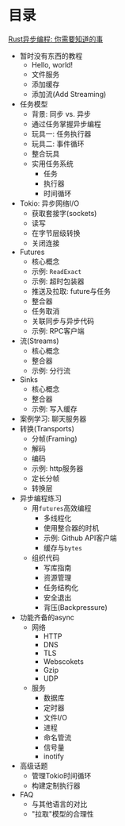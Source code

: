 # 目录
[Rust异步编程: 你需要知道的事](async-in-rust/_chapter.md)

- 暂时没有东西的教程
    - Hello, world!
    - 文件服务
    - 添加缓存
    - 添加流(Add Streaming)
- 任务模型
    - 背景: 同步 vs. 异步
    - 通过任务掌握异步编程
    - 玩具一: 任务执行器
    - 玩具二: 事件循环
    - 整合玩具
    - 实用任务系统
        - 任务
        - 执行器
        - 时间循环
- Tokio: 异步网络I/O
    - 获取套接字(sockets)
    - 读写
    - 在字节层级转换
    - 关闭连接
- Futures
    - 核心概念
    - 示例: `ReadExact`
    - 示例: 超时包装器
    - 推送及拉取: future与任务
    - 整合器
    - 任务取消
    - 关联同步与异步代码
    - 示例: RPC客户端
- 流(Streams)
    - 核心概念
    - 整合器
    - 示例: 分行流
- Sinks
    - 核心概念
    - 整合器
    - 示例: 写入缓存
- 案例学习: 聊天服务器
- 转换(Transports)
    - 分帧(Framing)
    - 解码
    - 编码
    - 示例: http服务器
    - 定长分帧
    - 转换层
- 异步编程练习
    - 用`futures`高效编程
        - 多线程化
        - 使用整合器的时机
        - 示例: Github API客户端
        - 缓存与`bytes`
    - 组织代码
        - 写库指南
        - 资源管理
        - 任务结构化
        - 安全退出
        - 背压(Backpressure)
- 功能齐备的async
    - 网络
        - HTTP
        - DNS
        - TLS
        - Webscokets
        - Gzip
        - UDP
    - 服务
        - 数据库
        - 定时器
        - 文件I/O
        - 进程
        - 命名管流
        - 信号量
        - inotify
- 高级话题
    - 管理Tokio时间循环
    - 构建定制执行器
- FAQ
    - 与其他语言的对比
    - "拉取"模型的合理性
